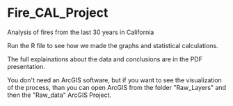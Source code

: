 # Fire_CAL_Project
Analysis of fires from the last 30 years in California

Run the R file to see how we made the graphs and statistical calculations.

The full explainations about the data and conclusions are in the PDF presentation.

You don't need an ArcGIS software, but if you want to see the visualization of the process, than you can open ArcGIS from the folder "Raw_Layers" and then the "Raw_data" ArcGIS Project.

